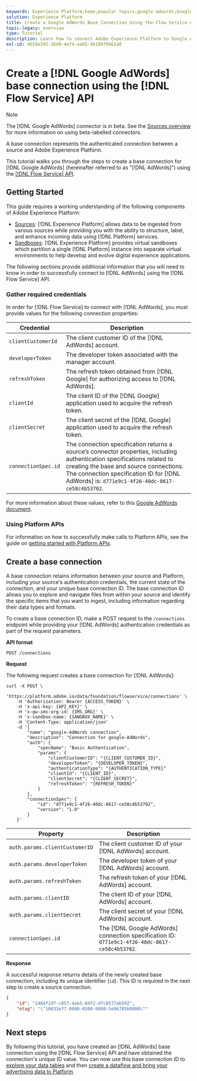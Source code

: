 ```yaml
---
keywords: Experience Platform;home;popular topics;google adwords;Google AdWords;adwords
solution: Experience Platform
title: Create a Google AdWords Base Connection Using the Flow Service API
topic-legacy: overview
type: Tutorial
description: Learn how to connect Adobe Experience Platform to Google AdWords using the Flow Service API.
exl-id: 4658e392-1bd9-4e74-aa05-96109f9b62a0
---
```

# Create a [!DNL Google AdWords] base connection using the [!DNL Flow Service] API

>[!NOTE]
>
>The [!DNL Google AdWords] connector is in beta. See the [Sources overview](../../../../home.md#terms-and-conditions) for more information on using beta-labelled connectors.

A base connection represents the authenticated connection between a source and Adobe Experience Platform.

This tutorial walks you through the steps to create a base connection for [!DNL Google AdWords] (hereinafter referred to as "[!DNL AdWords]") using the [[!DNL Flow Service] API](https://www.adobe.io/experience-platform-apis/references/flow-service/).

## Getting Started

This guide requires a working understanding of the following components of Adobe Experience Platform:

* [Sources](../../../../home.md): [!DNL Experience Platform] allows data to be ingested from various sources while providing you with the ability to structure, label, and enhance incoming data using [!DNL Platform] services.
* [Sandboxes](../../../../../sandboxes/home.md): [!DNL Experience Platform] provides virtual sandboxes which partition a single [!DNL Platform] instance into separate virtual environments to help develop and evolve digital experience applications.

The following sections provide additional information that you will need to know in order to successfully connect to [!DNL AdWords] using the [!DNL Flow Service] API.

### Gather required credentials

In order for [!DNL Flow Service] to connect with [!DNL AdWords], you must provide values for the following connection properties:

| Credential | Description |
| ---------- | ----------- |
| `clientCustomerId` | The client customer ID of the [!DNL AdWords] account. |
| `developerToken` | The developer token associated with the manager account. |
| `refreshToken` | The refresh token obtained from [!DNL Google] for authorizing access to [!DNL AdWords]. |
| `clientId` | The client ID of the [!DNL Google] application used to acquire the refresh token. |
| `clientSecret` | The client secret of the [!DNL Google] application used to acquire the refresh token. |
| `connectionSpec.id` | The connection specification returns a source’s connector properties, including authentication specifications related to creating the base and source connections. The connection specification ID for [!DNL AdWords] is: `d771e9c1-4f26-40dc-8617-ce58c4b53702`. |

For more information about these values, refer to this [Google AdWords document](https://developers.google.com/adwords/api/docs/guides/authentication).

### Using Platform APIs

For information on how to successfully make calls to Platform APIs, see the guide on [getting started with Platform APIs](../../../../../landing/api-guide.md).

## Create a base connection

A base connection retains information between your source and Platform, including your source's authentication credentials, the current state of the connection, and your unique base connection ID. The base connection ID allows you to explore and navigate files from within your source and identify the specific items that you want to ingest, including information regarding their data types and formats.

To create a base connection ID, make a POST request to the `/connections` endpoint while providing your [!DNL AdWords] authentication credentials as part of the request parameters.

**API format**

```https
POST /connections
```

**Request**

The following request creates a base connection for [!DNL AdWords]:

```shell
curl -X POST \
    'https://platform.adobe.io/data/foundation/flowservice/connections' \
    -H 'Authorization: Bearer {ACCESS_TOKEN}' \
    -H 'x-api-key: {API_KEY}' \
    -H 'x-gw-ims-org-id: {IMS_ORG}' \
    -H 'x-sandbox-name: {SANDBOX_NAME}' \
    -H 'Content-Type: application/json'
    -d '{
        "name": "google-AdWords connection",
        "description": "Connection for google-AdWords",
        "auth": {
            "specName": "Basic Authentication",
            "params": {
                "clientCustomerID": "{CLIENT_CUSTOMER_ID}",
                "developerToken": "{DEVELOPER_TOKEN}",
                "authenticationType": "{AUTHENTICATION_TYPE}"
                "clientId": "{CLIENT_ID}",
                "clientSecret": "{CLIENT_SECRET}",
                "refreshToken": "{REFRESH_TOKEN}"
            }
        },
        "connectionSpec": {
            "id": "d771e9c1-4f26-40dc-8617-ce58c4b53702",
            "version": "1.0"
        }
    }'
```

| Property | Description |
| --------- | ----------- |
| `auth.params.clientCustomerID` | The client customer ID of your [!DNL AdWords] account. |
| `auth.params.developerToken` | The developer token of your [!DNL AdWords] account. |
| `auth.params.refreshToken` | The refresh token of your [!DNL AdWords] account. |
| `auth.params.clientID` | The client ID of your [!DNL AdWords] account. |
| `auth.params.clientSecret` | The client secret of your [!DNL AdWords] account. |
| `connectionSpec.id` | The [!DNL Google AdWords] connection specification ID: `d771e9c1-4f26-40dc-8617-ce58c4b53702`. |

**Response**

A successful response returns details of the newly created base connection, including its unique identifier (`id`). This ID is required in the next step to create a source connection.

```json
{
    "id": "2484f2df-c057-4ab5-84f2-dfc0577ab592",
    "etag": "\"10033e77-0000-0200-0000-5e96785b0000\""
}
```

## Next steps

By following this tutorial, you have created an [!DNL AdWords] base connection using the [!DNL Flow Service] API and have obtained the connection's unique ID value. You can now use this base connection ID to [explore your data tables](../../explore/tabular.md) and then [create a dataflow and bring your advertising data to Platform](../../collect/advertising.md).